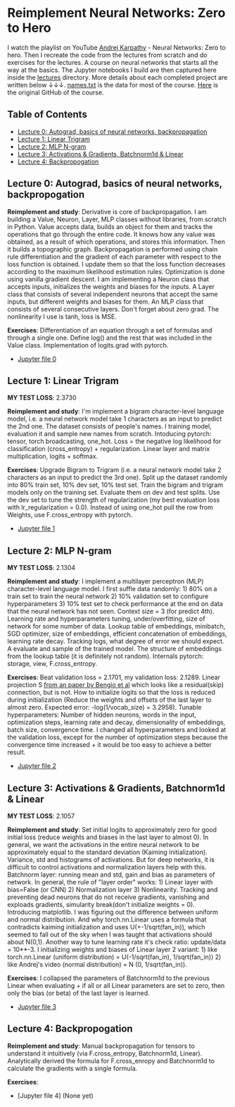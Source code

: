 # Reimplement Neural Networks: Zero to Hero
I watch the playlist on YouTube [Andrej Karpathy](https://www.youtube.com/@AndrejKarpathy) - Neural Networks: Zero to hero. Then I recreate the code from the lectures from scratch and do exercises for the lectures. A course on neural networks that starts all the way at the basics. The Jupyter notebooks I build are then captured here inside the [lectures](https://github.com/olegdavydovai/reimplement-nn-zero-to-hero/tree/main/lectures) directory. More details about each completed project are written below ↓↓↓. [names.txt](https://github.com/olegdavydovai/reimplement-nn-zero-to-hero/blob/main/names.txt) is the data for most of the course. [Here](https://github.com/karpathy/nn-zero-to-hero?tab=readme-ov-file) is the original GitHub of the course.

## Table of Contents
- [Lecture 0: Autograd, basics of neural networks, backpropagation](#lecture-0-autograd-basics-of-neural-networks-backpropogation)
- [Lecture 1: Linear Trigram](#lecture-1-linear-trigram)
- [Lecture 2: MLP N-gram](#lecture-2-mlp-n-gram)
- [Lecture 3: Activations & Gradients, Batchnorm1d & Linear](#lecture-3-activations--gradients-batchnorm1d--linear)
- [Lecture 4: Backpropogation](#lecture-4-backpropogation)

## Lecture 0: Autograd, basics of neural networks, backpropogation
**Reimplement and study**: Derivative is core of backpropagation. I am building a Value, Neuron, Layer, MLP classes without libraries, from scratch in Python. Value accepts data, builds an object for them and tracks the operations that go through the entire code. It knows how any value was obtained, as a result of which operations, and stores this information. Then it builds a topographic graph. Backpropagation is performed using chain rule differentiation and the gradient of each parameter with respect to the loss function is obtained. I update them so that the loss function decreases according to the maximum likelihood estimation rules. Optimization is done using vanilla gradient descent. I am implementing a Neuron class that accepts inputs, initializes the weights and biases for the inputs. A Layer class that consists of several independent neurons that accept the same inputs, but different weights and biases for them. An MLP class that consists of several consecutive layers. Don't forget about zero grad. The nonlinearity I use is tanh, loss is MSE.

**Exercises**: Differentiation of an equation through a set of formulas and through a single one. Define log() and the rest that was included in the Value class. Implementation of logits.grad with pytorch.
- [Jupyter file 0](https://github.com/olegdavydovai/reimplement-nn-zero-to-hero/blob/main/lectures/lecture_0_autograd(micrograd).ipynb)

## Lecture 1: Linear Trigram
**MY TEST LOSS**: 2.3730

**Reimplement and study**: I'm implement a bigram character-level language model, i.e. a neural network model take 1 characters as an input to predict the 2nd one. The dataset consists of people's names. I training model, evaluation it and sample new names from scratch. Intoducing pytorch: tensor, torch broadcasting, one_hot. Loss = the negative log likelihood for classification (cross_entropy) + regularization. Linear layer and matrix multiplication, logits + softmax.

**Exercises**: Upgrade Bigram to Trigram (i.e. a neural network model take 2 characters as an input to predict the 3rd one). Split up the dataset randomly into 80% train set, 10% dev set, 10% test set. Train the bigram and trigram models only on the training set. Evaluate them on dev and test splits. Use the dev set to tune the strength of regularization (my best evaluation loss with lr_regularization = 0.0). Instead of using one_hot pull the row from Weights, use F.cross_entropy with pytorch.
- [Jupyter file 1](https://github.com/olegdavydovai/reimplement-nn-zero-to-hero/blob/main/lectures/lecture_1_trigram_bigram.ipynb)

## Lecture 2: MLP N-gram
**MY TEST LOSS**: 2.1304

**Reimplement and study**: I implement a multilayer perceptron (MLP) character-level language model. I first suffle data randomly: 1) 80% on a train set to train the neural network 2) 10% validation set to configure hyperparameters 3) 10% test set to check performance at the end on data that the neural network has not seen. Context size = 3 (for predict 4th). Learning rate and hyperparameters tuning, under/overfitting, size of network for some number of data. Lookup table of embeddings, minibatch, SGD optimizer, size of embeddings, efficient concatenation of embeddings, learning rate decay. Tracking logs, what degree of error we should expect. A evaluate and sample of the trained model. The structure of embeddings from the lookup table (it is definitely not random). Internals pytorch: storage, view, F.cross_entropy.

**Exercises**: Beat validation loss = 2.1701, my validation loss: 2.1289. Linear projection S [from an paper by Bengio et al](https://www.jmlr.org/papers/volume3/bengio03a/bengio03a.pdf) which looks like a residual(skip) connection, but is not. How to initialize logits so that the loss is reduced during initialization (Reduce the weights and offsets of the last layer to almost zero. Expected error: -log(1/vocab_size) = 3.2958). Tunable hyperparameters: Number of hidden neurons, words in the input, optimization steps, learning rate and decay, dimensionality of embeddings, batch size, convergence time. I changed all hyperparameters and looked at the validation loss, except for the number of optimization steps because the convergence time increased + it would be too easy to achieve a better result.
- [Jupyter file 2](https://github.com/olegdavydovai/reimplement-nn-zero-to-hero/blob/main/lectures/lecture_2_MLP_fourgram.ipynb)

## Lecture 3: Activations & Gradients, Batchnorm1d & Linear
**MY TEST LOSS**: 2.1057

**Reimplement and study**: Set initial logits to approximately zero for good initial loss (reduce weights and biases in the last layer to almost 0). In general, we want the activations in the entire neural network to be approximately equal to the standard deviation (Kaiming initialization). Variance, std and histograms of activations. But for deep networks, it is difficult to control activations and normalization layers help with this. Batchnorm layer: running mean and std, gain and bias as parameters of network. In general, the rule of "layer order" works: 1) Linear layer with bias=False (or CNN) 2) Normalization layer 3) Nonlinearity. Tracking and preventing dead neurons that do not receive gradients, vanishing and exploads gradients, simularity break(don't initialize weights = 0). Introducing matplotlib. I was figuring out the difference between uniform and normal distribution. And why torch.nn.Linear uses a formula that contradicts kaiming initialization and uses U(+-1/sqrt(fan_in)), which seemed to fall out of the sky when I was taught that activations should about N(0,1). Another way to tune learning rate it's check ratio: update/data = 10**-3. I initializing weights and biases of Linear layer 2 variant: 1) like torch.nn.Linear (uniform distribution) = U(-1/sqrt(fan_in), 1/sqrt(fan_in)) 2) like Andrej's video (normal distribution) = N (0, 1/sqrt(fan_in)).

**Exercises**: I collapsed the parameters of Batchnorm1d to the previous Linear when evaluating + if all or all Linear parameters are set to zero, then only the bias (or beta) of the last layer is learned.
- [Jupyter file 3](https://github.com/olegdavydovai/reimplement-nn-zero-to-hero/blob/main/lectures/lecture_3_Activations%20%26%20Gradients%2C%20Batchnorm1d%20%26%20Linear.ipynb)

## Lecture 4: Backpropogation
**Reimplement and study**: Manual backpropagation for tensors to understand it intuitively (via F.cross_entropy, Batchnorm1d, Linear). Analytically derived the formula for F.cross_enropy and Batchnorm1d to calculate the gradients with a single formula.

**Exercises**:

- [Jupyter file 4] (None yet)
